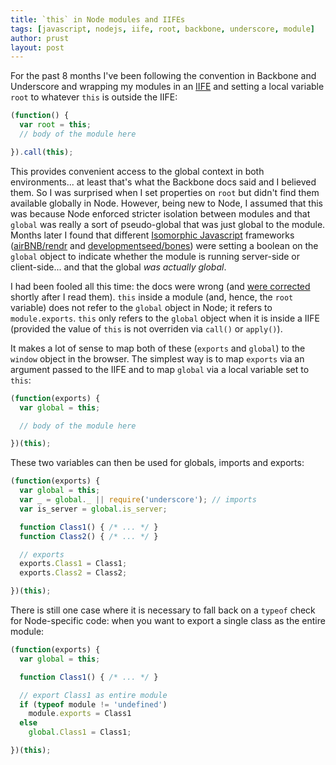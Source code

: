 ```yaml
---
title: `this` in Node modules and IIFEs
tags: [javascript, nodejs, iife, root, backbone, underscore, module]
author: prust
layout: post
---
```

For the past 8 months I've been following the convention in Backbone and Underscore and wrapping my modules in an [IIFE](http://benalman.com/news/2010/11/immediately-invoked-function-expression/) and setting a local variable `root` to whatever `this` is outside the IIFE:

```javascript
(function() {
  var root = this;
  // body of the module here

}).call(this);
```

This provides convenient access to the global context in both environments... at least that's what the Backbone docs said and I believed them. So I was surprised when I set properties on `root` but didn't find them available globally in Node. However, being new to Node, I assumed that this was because Node enforced stricter isolation between modules and that `global` was really a sort of pseudo-global that was just global to the module. Months later I found that different [Isomorphic Javascript](http://blog.nodejitsu.com/scaling-isomorphic-javascript-code) frameworks ([airBNB/rendr](https://github.com/airbnb/rendr) and [developmentseed/bones](https://github.com/developmentseed/bones)) were setting a boolean on the `global` object to indicate whether the module is running server-side or client-side... and that the global *was actually global*.

I had been fooled all this time: the docs were wrong (and [were corrected](https://github.com/documentcloud/backbone/issues/1751) shortly after I read them). `this` inside a module (and, hence, the `root` variable) does not refer to the `global` object in Node; it refers to `module.exports`. `this` only refers to the `global` object when it is inside a IIFE (provided the value of `this` is not overriden via `call()` or `apply()`).

It makes a lot of sense to map both of these (`exports` and `global`) to the `window` object in the browser. The simplest way is to map `exports` via an argument passed to the IIFE and to map `global` via a local variable set to `this`:

```javascript
(function(exports) {
  var global = this;

  // body of the module here

})(this);
```

These two variables can then be used for globals, imports and exports:

```javascript
(function(exports) {
  var global = this;
  var _ = global._ || require('underscore'); // imports
  var is_server = global.is_server;

  function Class1() { /* ... */ }
  function Class2() { /* ... */ }

  // exports
  exports.Class1 = Class1;
  exports.Class2 = Class2;

})(this);
```

There is still one case where it is necessary to fall back on a `typeof` check for Node-specific code: when you want to export a single class as the entire module:

```javascript
(function(exports) {
  var global = this;

  function Class1() { /* ... */ }

  // export Class1 as entire module
  if (typeof module != 'undefined')
    module.exports = Class1
  else
    global.Class1 = Class1;

})(this);
```
